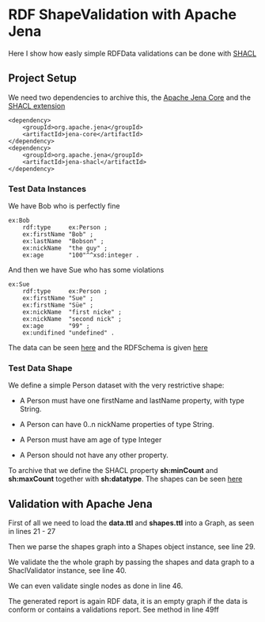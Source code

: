# RDF ShapeValidation with Apache Jena
Here I show how easly simple RDFData validations can be done with [SHACL](https://www.w3.org/TR/shacl/)

## Project Setup
We need two dependencies to archive this, the [Apache Jena Core](https://jena.apache.org/documentation/javadoc/jena/) and the [SHACL extension](https://jena.apache.org/documentation/javadoc/shacl/)
```
<dependency>
    <groupId>org.apache.jena</groupId>
    <artifactId>jena-core</artifactId>
</dependency>
<dependency>
    <groupId>org.apache.jena</groupId>
    <artifactId>jena-shacl</artifactId>
</dependency>
```

### Test Data Instances
We have Bob who is perfectly fine
```
ex:Bob
    rdf:type     ex:Person ;
    ex:firstName "Bob" ;
    ex:lastName  "Bobson" ;
    ex:nickName  "the guy" ;
    ex:age       "100"^^xsd:integer .
```

And then we have Sue who has some violations
```
ex:Sue
    rdf:type     ex:Person ;
    ex:firstName "Sue" ;
    ex:firstName "Süe" ;
    ex:nickName  "first nicke" ;
    ex:nickName  "second nick" ;
    ex:age       "99" ;
    ex:undifined "undefined" .
```

The data can be seen [here](src/main/resources/data.ttl) and the RDFSchema is given [here](src/main/resources/schema.ttl)

### Test Data Shape
We define a simple Person dataset with the very restrictive shape:

* A Person must have one firstName and lastName property, with type String.

* A Person can have 0..n nickName properties of type String.

* A Person must have am age of type Integer

* A Person should not have any other property.

To archive that we define the SHACL property **sh:minCount** and **sh:maxCount** together with **sh:datatype**.
The shapes can be seen [here](src/main/resources/shapes.ttl)

## Validation with Apache Jena
First of all we need to load the **data.ttl** and **shapes.ttl** into a Graph, as seen in lines 21 - 27

Then we parse the shapes graph into a Shapes object instance, see line 29.

We validate the the whole graph by passing the shapes and data graph to a ShaclValidator instance, see line 40.

We can even validate single nodes as done in line 46.

The generated report is again RDF data, it is an empty graph if the data is conform or contains a validations report. See method in line 49ff
